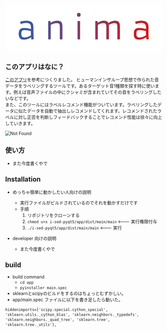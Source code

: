 <img src='data/design/logo.png' width='800'>


## このアプリはなに？
[このアプリ](https://interactiveaudiolab.github.io/project/ised.html)を参考につくりました。
ヒューマンインザループ思想で作られた音データをラベリングするツールです。あるターゲット音1種類を探す時に使います。例えば音声ファイルの中にクシャミが含まれていてその音をラベリングしたいなどです。  
また、このツールにはラベルレコメンド機能がついています。ラベリングしたデータに似たデータを自動で抽出しレコメンドしてくれます。レコメンドされたラベルに対し正否を判断しフィードバックすることでレコメンド性能は徐々に向上していきます。

![Not Found](https://raw.github.com/wiki/fkubota/anima/gif/example01.gif)


## 使い方
- また今度書くやで

## Installation
- めっちゃ簡単に動かしたい人向けの説明
    - 実行ファイルがビルドされているのでそれを動かすだけです
    - 手順
        1. リポジトリをクローンする
        1. `chmod u+x i-sed-pyqt5/app/dist/main/main`  <--- 実行権限付与
        1. `./i-sed-pyqt5/app/dist/main/main`  <--- 実行

- developer 向けの説明
    - また今度書くやで


## build
- build command
    - `cd app`
    - `pyinstaller main.spec`
- sklearnとscipyのビルドをするのはちょっとむずかしい。
- app/main.spec ファイルに以下を書き足したら動いた。
```
hiddenimports=['scipy.special.cython_special', 'sklearn.utils._cython_blas', 'sklearn.neighbors._typedefs', 'sklearn.neighbors._quad_tree', 'sklearn.tree', 'sklearn.tree._utils'],
```
